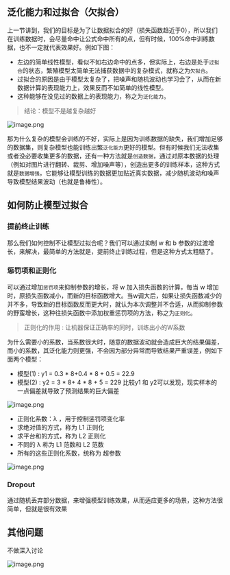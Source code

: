 ## 泛化能力和过拟合（欠拟合）
上一节讲到，我们的目标是为了让数据拟合的好（损失函数趋近于0），所以我们在训练数据时，会尽量命中让公式命中所有的点，但有时候，100%命中训练数据，也不一定就代表效果好。例如下图：
- 左边的简单线性模型，看似不如右边命中的点多，但实际上，右边是处于`过拟合`的状态，繁殖模型太简单无法捕获数据中的复杂模式，就称之为`欠拟合`。
- 过拟合的原因是由于模型太复杂了，把噪声和随机波动也学习会了，从而在新数据计算的表现能力上，效果反而不如简单的线性模型。
- 这种能够在没见过的数据上的表现能力，称之为`泛化能力`。

> 结论：模型不是越复杂越好

![image.png](https://happychan.oss-cn-shenzhen.aliyuncs.com/picgo/20250420210708.png)

那为什么复杂的模型会训练的不好，实际上是因为训练数据的缺失，我们增加足够的数据集，则复杂模型也能训练出繁`泛化能力`更好的模型。但有时候我们无法收集或者没必要收集更多的数据，还有一种方法就是`创造数据`，通过对原本数据的处理（例如对图片进行翻转、裁剪、增加噪声等），创造出更多的训练样本，这种方式就是`数据增强`，它能够让模型训练的数据更加贴近真实数据，减少随机波动和噪声导致模型结果波动（也就是鲁棒性）。

## 如何防止模型过拟合

### 提前终止训练

那么我们如何控制不让模型过拟合呢？我们可以通过抑制 w 和 b 参数的过渡增长，来解决，最简单的方法就是，提前终止训练过程，但是这种方式太粗糙了。

### 惩罚项和正则化

可以通过增加`惩罚项`来抑制参数的增长，将 w 加入损失函数的计算，每当 w 增加时，原损失函数减小，而新的目标函数增大。当w调大后，如果让损失函数减少的并不多，导致新的目标函数反而更大时，就认为本次调整并不合适，从而抑制参数的野蛮增长，这种往损失函数中添加权重惩罚项的方法，称之为`正则化`。
> 正则化的作用 : 让机器保证正确率的同时，训练出小的W系数

为什么需要小的系数，当系数很大时，随意的数据波动就会造成巨大的结果偏差，而小的系数，其泛化能力则更强，不会因为部分异常而导致结果严重误差，例如下面两个模型：
- 模型(1) : y1 = 0.3 * 8+0.4 * 8 + 0.5 = 22.9
- 模型(2) : y2 = 3 * 8+ 4 * 8 + 5 = 229
比较y1 和 y2可以发现，现实样本的一点偏差就导致了预测结果的巨大偏差

![image.png](https://happychan.oss-cn-shenzhen.aliyuncs.com/picgo/20250420212508.png)

- 正则化系数：λ ，用于控制惩罚项变化率
- 求绝对值的方式，称为 L1 正则化
- 求平台和的方式，称为 L2 正则化
- 不同的 λ  称为 L1 范数和 L2 范数
- 所有的这些正则化系数，统称为 超参数

![image.png](https://happychan.oss-cn-shenzhen.aliyuncs.com/picgo/20250420213845.png)

### Dropout
通过随机丢弃部分数据，来增强模型训练效果，从而适应更多的场景，这种方法很简单，但就是很有效果

## 其他问题
不做深入讨论

![image.png](https://happychan.oss-cn-shenzhen.aliyuncs.com/picgo/20250420214658.png)

